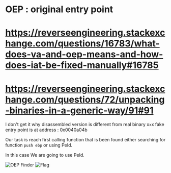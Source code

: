 # OEP : original entry point 
# https://reverseengineering.stackexchange.com/questions/16783/what-does-va-and-oep-means-and-how-does-iat-be-fixed-manually#16785
# https://reverseengineering.stackexchange.com/questions/72/unpacking-binaries-in-a-generic-way/91#91

I don't get it why disassembled version is different from real binary x`x`x
fake entry point is at address : 0x0040a04b

Our task is reach first calling function that is been found either searching
for function `push ebp` or using PeId.

In this case We are going to use PeId.

![OEP Finder](https://github.com/loggervicky69/ctf/blob/main/reversing.kr/easy_unpackme/img/image0.png)
![Flag](https://github.com/loggervicky69/ctf/blob/main/reversing.kr/easy_unpackme/img/image1.png)
